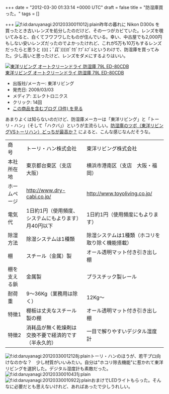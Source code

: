 
+++
date = "2012-03-30 01:33:14 +0000 UTC"
draft = false
title = "防湿庫買った。"
tags = []

+++
<img src="http://cdn-ak.f.st-hatena.com/images/fotolife/d/daruyanagi/20120330/20120330011012.jpg" alt="f:id:daruyanagi:20120330011012j:plain" title="f:id:daruyanagi:20120330011012j:plain" class="hatena-fotolife"/>昨年の暮れに Nikon D300s を買ったとき古いレンズを処分したのだけど、その一つがカビていた。レンズを覗いてみると、白くてフワフワしたものが住んでいる。幸い、中古屋でも2,000円もしない安いレンズだったのでよかったけれど、これが5万も10万もするレンズだったらと思うと ((((；ﾟДﾟ))))ｶﾞｸｶﾞｸﾌﾞﾙﾌﾞﾙというわけで、防湿庫を買ってみた。少し高いと思ったけど、レンズをダメにするよりはいい。<div class="hatena-asin-detail"><a href="http://www.amazon.co.jp/exec/obidos/ASIN/B001ULVCL4/bestylesnet-22/"><img src="http://ecx.images-amazon.com/images/I/514aQBw9VBL._SL160_.jpg" class="hatena-asin-detail-image" alt="東洋リビング オートクリーンドライ 防湿庫 79L ED-80CDB" title="東洋リビング オートクリーンドライ 防湿庫 79L ED-80CDB"/></a><div class="hatena-asin-detail-info"><a href="http://www.amazon.co.jp/exec/obidos/ASIN/B001ULVCL4/bestylesnet-22/">東洋リビング オートクリーンドライ 防湿庫 79L ED-80CDB</a><ul><li><span class="hatena-asin-detail-label">出版社/メーカー:</span> 東洋リビング</li><li><span class="hatena-asin-detail-label">発売日:</span> 2009/03/03</li><li><span class="hatena-asin-detail-label">メディア:</span> エレクトロニクス</li><li> <span class="hatena-asin-detail-label">クリック</span>: 14回</li><li><a href="http://d.hatena.ne.jp/asin/B001ULVCL4/bestylesnet-22" target="_blank">この商品を含むブログ (3件) を見る</a></li></ul></div><div class="hatena-asin-detail-foot"></div></div>あまりよくは知らないのだけど、防湿庫メーカーは「東洋リビング」と「トーリ・ハン」（そして「ハクバ」）というが主流らしい。<a href="http://www6.ocn.ne.jp/~umeda-f/touyouVSto-rihan.html">防湿庫のツボ（東洋リビングVSトーリハン）どっちが最高か？</a> によると、こんな感じなんだそうな。

<table>
    <tbody><tr>
    <td>商　号</td>
    <td>トーリ・ハン株式会社</td>
    <td>東洋リビング株式会社</td>
    </tr>
    <tr>
    <td>本社所在地</td>
    <td>東京都台東区（支店　大阪）</td>
    <td>横浜市港南区（支店　大阪・福岡）</td>
    </tr>
    <tr>
    <td>ホームページ</td>
    <td><a href="http://www.dry-cabi.co.jp/">http://www.dry-cabi.co.jp/</a></td>
    <td><a href="http://www.toyoliving.co.jp/">http://www.toyoliving.co.jp/</a></td>
    </tr>
    <tr>
    <td>電気代</td>
    <td>1日約1円（使用頻度、システムにもよります）月40円以下</td>
    <td>1日約1円（使用頻度にもよります）</td>
    </tr>
    <tr>
    <td>除湿方法</td>
    <td>除湿システムは1種類</td>
    <td>除湿システムは1種類（ホコリを取り除く機能搭載）</td>
    </tr>
    <tr>
    <td>棚</td>
    <td>スチール（金属）製</td>
    <td>オール透明マット付き引き出し棚</td>
    </tr>
    <tr>
    <td>棚を支える鋲</td>
    <td>金属製</td>
    <td>プラスチック製レール</td>
    </tr>
    <tr>
    <td>耐荷重</td>
    <td>9～36Kg（業務用は除く）</td>
    <td>12Kg～</td>
    </tr>
    <tr>
    <td>特徴1</td>
    <td>棚板は丈夫なスチール製の棚</td>
    <td>オール透明マット付き引き出し棚</td>
    </tr>
    <tr>
    <td>特徴2</td>
    <td>消耗品が無く乾燥剤は交換不要で経済的です（半永久的）</td>
    <td>一目で解りやすいデジタル湿度計</td>
    </tr>
</tbody></table><img src="http://cdn-ak.f.st-hatena.com/images/fotolife/d/daruyanagi/20120330/20120330012128.jpg" alt="f:id:daruyanagi:20120330012128j:plain" title="f:id:daruyanagi:20120330012128j:plain" class="hatena-fotolife"/>トーリ・ハンのほうが、若干プロ向けなのかな？　少し材質がいいみたい。自分は"ホコリ除去機能"に惹かれて東洋リビングを選択した。デジタル湿度計も素敵だった。<img src="http://cdn-ak.f.st-hatena.com/images/fotolife/d/daruyanagi/20120330/20120330010431.jpg" alt="f:id:daruyanagi:20120330010431j:plain" title="f:id:daruyanagi:20120330010431j:plain" class="hatena-fotolife"/><img src="http://cdn-ak.f.st-hatena.com/images/fotolife/d/daruyanagi/20120330/20120330010922.jpg" alt="f:id:daruyanagi:20120330010922j:plain" title="f:id:daruyanagi:20120330010922j:plain" class="hatena-fotolife"/>おまけでLEDライトもらった。そんなに必要だとも思えないけれど、あればあったで少しうれしい。


